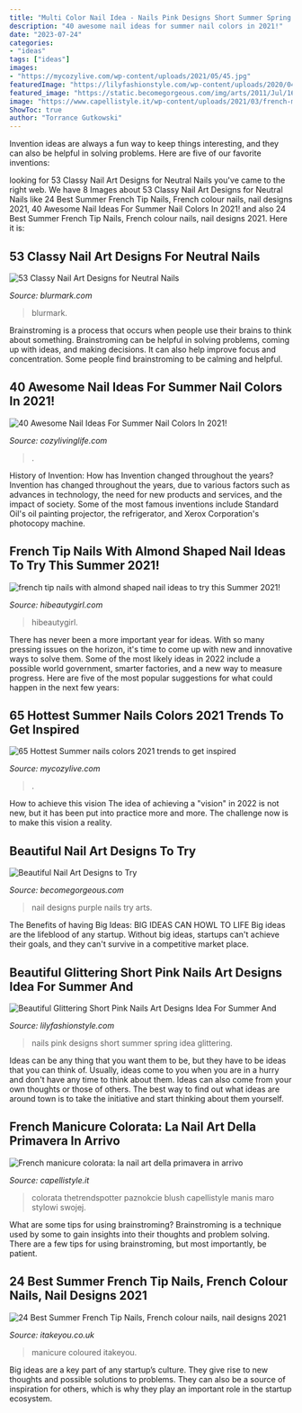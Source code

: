 ```yaml
---
title: "Multi Color Nail Idea - Nails Pink Designs Short Summer Spring Idea Glittering"
description: "40 awesome nail ideas for summer nail colors in 2021!"
date: "2023-07-24"
categories:
- "ideas"
tags: ["ideas"]
images:
- "https://mycozylive.com/wp-content/uploads/2021/05/45.jpg"
featuredImage: "https://lilyfashionstyle.com/wp-content/uploads/2020/04/15-17.jpg"
featured_image: "https://static.becomegorgeous.com/img/arts/2011/Jul/16/4976/purple_nails_2.jpg"
image: "https://www.capellistyle.it/wp-content/uploads/2021/03/french-manicure-colorata-2.jpg"
ShowToc: true
author: "Torrance Gutkowski"
---
```



Invention ideas are always a fun way to keep things interesting, and they can also be helpful in solving problems. Here are five of our favorite inventions: 

	

		
looking for 53 Classy Nail Art Designs for Neutral Nails you've came to the right web. We have 8 Images about 53 Classy Nail Art Designs for Neutral Nails like 24 Best Summer French Tip Nails, French colour nails, nail designs 2021, 40 Awesome Nail Ideas For Summer Nail Colors In 2021! and also 24 Best Summer French Tip Nails, French colour nails, nail designs 2021. Here it is:
		
    
## 53 Classy Nail Art Designs For Neutral Nails

<img loading=lazy src="https://www.blurmark.com/wp-content/uploads/2017/04/Perfect-Neutral-Nails-1024x1024.jpg" onerror="this.onerror=null;this.src='https://tse4.mm.bing.net/th?id=OIP.PjJBAhewMW6n5VuKq4uI4QHaHa&amp;pid=15.1';" alt="53 Classy Nail Art Designs for Neutral Nails">

_Source: blurmark.com_

>blurmark. 

	

Brainstroming is a process that occurs when people use their brains to think about something. Brainstroming can be helpful in solving problems, coming up with ideas, and making decisions. It can also help improve focus and concentration. Some people find brainstroming to be calming and helpful.

    
## 40 Awesome Nail Ideas For Summer Nail Colors In 2021!

<img loading=lazy src="https://cozylivinglife.com/wp-content/uploads/2021/05/26-3-768x1152.jpg" onerror="this.onerror=null;this.src='https://tse1.mm.bing.net/th?id=OIP.voq-3TdwS0vvoH5Sb1vWWgHaLH&amp;pid=15.1';" alt="40 Awesome Nail Ideas For Summer Nail Colors In 2021!">

_Source: cozylivinglife.com_

>. 

	

History of Invention: How has Invention changed throughout the years?
Invention has changed throughout the years, due to various factors such as advances in technology, the need for new products and services, and the impact of society. Some of the most famous inventions include Standard Oil's oil painting projector, the refrigerator, and Xerox Corporation's photocopy machine.

    
## French Tip Nails With Almond Shaped Nail Ideas To Try This Summer 2021!

<img loading=lazy src="https://hibeautygirl.com/wp-content/uploads/2021/04/13-2.jpg" onerror="this.onerror=null;this.src='https://tse4.mm.bing.net/th?id=OIP.USNXf8u2NbaI_YmGnkLmiwHaLH&amp;pid=15.1';" alt="french tip nails with almond shaped nail ideas to try this Summer 2021!">

_Source: hibeautygirl.com_

>hibeautygirl. 

	

There has never been a more important year for ideas. With so many pressing issues on the horizon, it's time to come up with new and innovative ways to solve them. Some of the most likely ideas in 2022 include a possible world government, smarter factories, and a new way to measure progress. Here are five of the most popular suggestions for what could happen in the next few years:

    
## 65 Hottest Summer Nails Colors 2021 Trends To Get Inspired

<img loading=lazy src="https://mycozylive.com/wp-content/uploads/2021/05/45.jpg" onerror="this.onerror=null;this.src='https://tse4.mm.bing.net/th?id=OIP.oFPps1j4GTIs83pjH_YQPQHaLH&amp;pid=15.1';" alt="65 Hottest Summer nails colors 2021 trends to get inspired">

_Source: mycozylive.com_

>. 

	

How to achieve this vision
The idea of achieving a "vision" in 2022 is not new, but it has been put into practice more and more. The challenge now is to make this vision a reality.

    
## Beautiful Nail Art Designs To Try

<img loading=lazy src="https://static.becomegorgeous.com/img/arts/2011/Jul/16/4976/purple_nails_2.jpg" onerror="this.onerror=null;this.src='https://tse2.mm.bing.net/th?id=OIP.p3nBJYXH0elOWJUeI90y4AHaKW&amp;pid=15.1';" alt="Beautiful Nail Art Designs to Try">

_Source: becomegorgeous.com_

>nail designs purple nails try arts. 

	

The Benefits of having Big Ideas:
BIG IDEAS CAN HOWL TO LIFE
Big ideas are the lifeblood of any startup. Without big ideas, startups can't achieve their goals, and they can't survive in a competitive market place.

    
## Beautiful Glittering Short Pink Nails Art Designs Idea For Summer And

<img loading=lazy src="https://lilyfashionstyle.com/wp-content/uploads/2020/04/15-17.jpg" onerror="this.onerror=null;this.src='https://tse3.mm.bing.net/th?id=OIP.4uUrzOVoTBnVJD1FJgIHWgHaJ5&amp;pid=15.1';" alt="Beautiful Glittering Short Pink Nails Art Designs Idea For Summer And">

_Source: lilyfashionstyle.com_

>nails pink designs short summer spring idea glittering. 

	

Ideas can be any thing that you want them to be, but they have to be ideas that you can think of. Usually, ideas come to you when you are in a hurry and don't have any time to think about them. Ideas can also come from your own thoughts or those of others. The best way to find out what ideas are around town is to take the initiative and start thinking about them yourself.

    
## French Manicure Colorata: La Nail Art Della Primavera In Arrivo

<img loading=lazy src="https://www.capellistyle.it/wp-content/uploads/2021/03/french-manicure-colorata-2.jpg" onerror="this.onerror=null;this.src='https://tse4.mm.bing.net/th?id=OIP.wq0fcxdXFw-D76ku4C-M4QAAAA&amp;pid=15.1';" alt="French manicure colorata: la nail art della primavera in arrivo">

_Source: capellistyle.it_

>colorata thetrendspotter paznokcie blush capellistyle manis maro stylowi swojej. 

	

What are some tips for using brainstroming?
Brainstroming is a technique used by some to gain insights into their thoughts and problem solving. There are a few tips for using brainstroming, but most importantly, be patient.

    
## 24 Best Summer French Tip Nails, French Colour Nails, Nail Designs 2021

<img loading=lazy src="https://www.itakeyou.co.uk/idea/wp-content/uploads/2021/06/summer-nail-designs-24.jpg" onerror="this.onerror=null;this.src='https://tse2.mm.bing.net/th?id=OIP.fqi9o-C3e8MOOMlg8vLpsQHaNg&amp;pid=15.1';" alt="24 Best Summer French Tip Nails, French colour nails, nail designs 2021">

_Source: itakeyou.co.uk_

>manicure coloured itakeyou. 

	

Big ideas are a key part of any startup’s culture. They give rise to new thoughts and possible solutions to problems. They can also be a source of inspiration for others, which is why they play an important role in the startup ecosystem.

